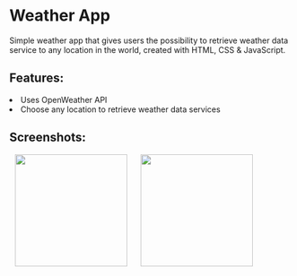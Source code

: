 # Weather App
Simple weather app that gives users the possibility to retrieve weather data service to any location in the world, created with HTML, CSS & JavaScript.

## Features:
<li>Uses OpenWeather API</li>
<li>Choose any location to retrieve weather data services</li>

## Screenshots:
<img src="https://github.com/GnDinis/Weather-App/assets/162354946/fb4f6ebf-bc92-4882-a577-7fa46a5caa7d" height="200" hspace="10"/>
<img src="https://github.com/GnDinis/Weather-App/assets/162354946/ccd5ed45-0891-4627-abb2-2b2bb29811e7" height="200" hspace="10"/>
